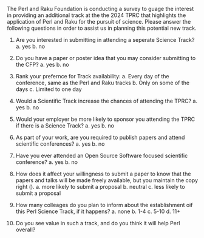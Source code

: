 The Perl and Raku Foundation is conducting a survey to guage the interest in
providing an additional track at the the 2024 TPRC that highlights the
application of Perl and Raku for the pursuit of science. Please answer the
following questions in order to assist us in planning this potential new track.

1. Are you interested in submitting in attending a seperate Science Track?
 a. yes
 b. no

2. Do you have a paper or poster idea that you may consider submitting to the
CFP?
 a. yes
 b. no

3. Rank your prefernce for Track availability:
 a. Every day of the conference, same as the Perl and Raku tracks
 b. Only on some of the days
 c. Limited to one day 

4. Would a Scientific Track increase the chances of attending the TPRC?
 a. yes
 b. no

5. Would your employer be more likely to sponsor you attending the TPRC if there
is a Science Track?
 a. yes
 b. no

6. As part of your work, are you required to publish papers and attend scientific
conferences?
 a. yes
 b. no

7. Have you ever attended an Open Source Software focused scientific conference?
 a. yes
 b. no

8. How does it affect your willingness to submit a paper to know that the papers
and talks will be made freely available, but you maintain the copy right (<link
to related OSS license>).
 a. more likely to submit a proposal
 b. neutral
 c. less likely to submit a proposal

9. How many colleages do you plan to inform about the establishment oif this Perl
Science Track, if it happens?
 a. none
 b. 1-4
 c. 5-10
 d. 11+

10. Do you see value in such a track, and do you think it will help Perl overall?
